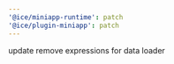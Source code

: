 ```yaml
---
'@ice/miniapp-runtime': patch
'@ice/plugin-miniapp': patch
---
```


update remove expressions for data loader
